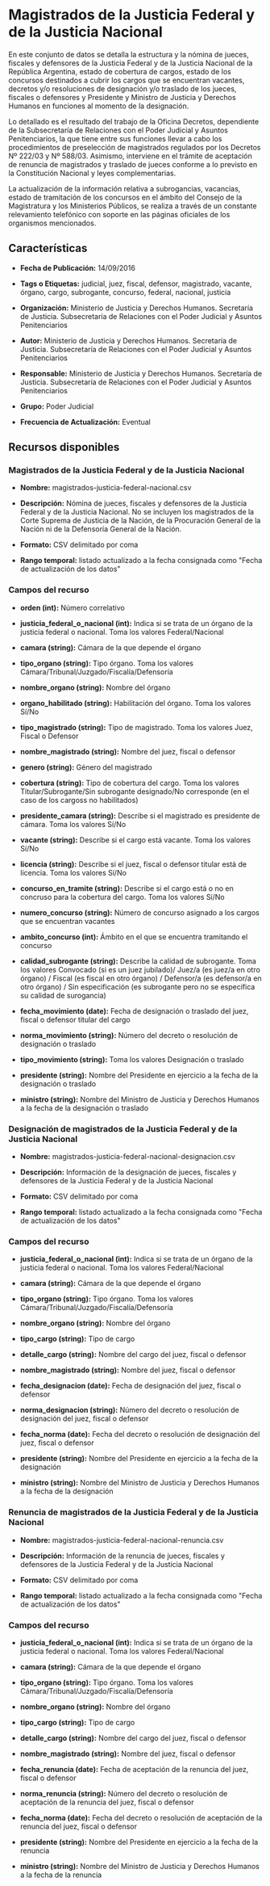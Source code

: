 Magistrados de la Justicia Federal y de la Justicia Nacional
==============================================================================

En este conjunto de datos se detalla la estructura y la nómina de jueces, fiscales y defensores de la Justicia Federal y de la Justicia Nacional de la República Argentina, estado de cobertura de cargos, estado de los concursos destinados a cubrir los cargos que se encuentran vacantes, decretos y/o resoluciones de designación y/o traslado de los jueces, fiscales o defensores y Presidente y Ministro de Justicia y Derechos Humanos en funciones al momento de la designación.

Lo detallado es el resultado del trabajo de la Oficina Decretos, dependiente de la Subsecretaría de Relaciones con el Poder Judicial y Asuntos Penitenciarios, la que tiene entre sus funciones llevar a cabo los procedimientos de preselección de magistrados regulados por los Decretos Nº 222/03 y Nº 588/03. Asimismo, interviene en el trámite de aceptación de renuncia de magistrados y traslado de jueces conforme a lo previsto en la Constitución Nacional y leyes complementarias. 

La actualización de la información relativa a subrogancias, vacancias, estado de tramitación de los concursos en el ámbito del Consejo de la Magistratura y los Ministerios Públicos, se realiza a través de un constante relevamiento telefónico con soporte en las páginas oficiales de los organismos mencionados. 


Características
---------------

- **Fecha de Publicación:** 14/09/2016

- **Tags o Etiquetas:** judicial, juez, fiscal, defensor, magistrado, vacante, órgano, cargo, subrogante, concurso, federal, nacional, justicia

- **Organización:** Ministerio de Justicia y Derechos Humanos. Secretaría de Justicia. Subsecretaría de Relaciones con el Poder Judicial y Asuntos Penitenciarios

- **Autor:** Ministerio de Justicia y Derechos Humanos. Secretaría de Justicia. Subsecretaría de Relaciones con el Poder Judicial y Asuntos Penitenciarios

- **Responsable:** Ministerio de Justicia y Derechos Humanos. Secretaría de Justicia. Subsecretaría de Relaciones con el Poder Judicial y Asuntos Penitenciarios

- **Grupo:** Poder Judicial

- **Frecuencia de Actualización:** Eventual

Recursos disponibles
--------------------

### Magistrados de la Justicia Federal y de la Justicia Nacional

- **Nombre:** magistrados-justicia-federal-nacional.csv

- **Descripción:** Nómina de jueces, fiscales y defensores de la Justicia Federal y de la Justicia Nacional.  No se incluyen los magistrados de la Corte Suprema de Justicia de la Nación, de la Procuración General de la Nación ni de la Defensoría General de la Nación.

- **Formato:** CSV delimitado por coma

- **Rango temporal:** listado actualizado a la fecha consignada como "Fecha de actualización de los datos"

### Campos del recurso

- **orden (int):** Número correlativo

- **justicia_federal_o_nacional (int):** Indica si se trata de un órgano de la justicia federal o nacional. Toma los valores Federal/Nacional

- **camara (string):** Cámara de la que depende el órgano

- **tipo_organo (string):** Tipo órgano. Toma los valores Cámara/Tribunal/Juzgado/Fiscalía/Defensoría

- **nombre_organo (string):** Nombre del órgano

- **organo_habilitado (string):** Habilitación del órgano. Toma los valores Sí/No

- **tipo_magistrado (string):** Tipo de magistrado. Toma los valores Juez, Fiscal o Defensor

- **nombre_magistrado (string):** Nombre del juez, fiscal o defensor

- **genero (string):** Género del magistrado

- **cobertura (string):** Tipo de cobertura del cargo. Toma los valores Titular/Subrogante/Sin subrogante designado/No corresponde (en el caso de los cargoss no habilitados)

- **presidente_camara (string):** Describe si el magistrado es presidente de cámara. Toma los valores Sí/No

- **vacante (string):** Describe si el cargo está vacante. Toma los valores Sí/No

- **licencia (string):** Describe si el juez, fiscal o defensor titular está de licencia. Toma los valores Sí/No

- **concurso_en_tramite (string):** Describe si el cargo está o no en concruso para la cobertura del cargo. Toma los valores Sí/No

- **numero_concurso (string):** Número de concurso asignado a los cargos que se encuentran vacantes

- **ambito_concurso (int):** Ámbito en el que se encuentra tramitando el concurso

- **calidad_subrogante (string):** Describe la calidad de subrogante. Toma los valores Convocado (si es un juez jubilado)/ Juez/a (es juez/a en otro órgano) / Fiscal (es fiscal en otro órgano) / Defensor/a (es defensor/a en otro órgano) / Sin especificación (es subrogante pero no se especifica su calidad de surogancia)

- **fecha_movimiento (date):** Fecha de designación o traslado del juez, fiscal o defensor titular del cargo

- **norma_movimiento (string):** Número del decreto o resolución de designación o traslado

- **tipo_movimiento (string):** Toma los valores Designación o traslado

- **presidente (string):** Nombre del Presidente en ejercicio a la fecha de la designación o traslado

- **ministro (string):** Nombre del Ministro de Justicia y Derechos Humanos a la fecha de la designación o traslado


### Designación de magistrados de la Justicia Federal y de la Justicia Nacional

- **Nombre:** magistrados-justicia-federal-nacional-designacion.csv

- **Descripción:** Información de la designación de jueces, fiscales y defensores de la Justicia Federal y de la Justicia Nacional

- **Formato:** CSV delimitado por coma

- **Rango temporal:** listado actualizado a la fecha consignada como "Fecha de actualización de los datos"

### Campos del recurso

- **justicia_federal_o_nacional (int):** Indica si se trata de un órgano de la justicia federal o nacional. Toma los valores Federal/Nacional

- **camara (string):** Cámara de la que depende el órgano

- **tipo_organo (string):** Tipo órgano. Toma los valores Cámara/Tribunal/Juzgado/Fiscalía/Defensoría

- **nombre_organo (string):** Nombre del órgano

- **tipo_cargo (string):** Tipo de cargo

- **detalle_cargo (string):** Nombre del cargo del juez, fiscal o defensor

- **nombre_magistrado (string):** Nombre del juez, fiscal o defensor

- **fecha_designacion (date):** Fecha de designación del juez, fiscal o defensor

- **norma_designacion (string):** Número del decreto o resolución de designación del juez, fiscal o defensor

- **fecha_norma (date):** Fecha del decreto o resolución de designación del juez, fiscal o defensor

- **presidente (string):** Nombre del Presidente en ejercicio a la fecha de la designación

- **ministro (string):** Nombre del Ministro de Justicia y Derechos Humanos a la fecha de la designación

### Renuncia de magistrados de la Justicia Federal y de la Justicia Nacional

- **Nombre:** magistrados-justicia-federal-nacional-renuncia.csv

- **Descripción:** Información de la renuncia de jueces, fiscales y defensores de la Justicia Federal y de la Justicia Nacional

- **Formato:** CSV delimitado por coma

- **Rango temporal:** listado actualizado a la fecha consignada como "Fecha de actualización de los datos"

### Campos del recurso

- **justicia_federal_o_nacional (int):** Indica si se trata de un órgano de la justicia federal o nacional. Toma los valores Federal/Nacional

- **camara (string):** Cámara de la que depende el órgano

- **tipo_organo (string):** Tipo órgano. Toma los valores Cámara/Tribunal/Juzgado/Fiscalía/Defensoría

- **nombre_organo (string):** Nombre del órgano

- **tipo_cargo (string):** Tipo de cargo

- **detalle_cargo (string):** Nombre del cargo del juez, fiscal o defensor

- **nombre_magistrado (string):** Nombre del juez, fiscal o defensor

- **fecha_renuncia (date):** Fecha de aceptación de la renuncia del juez, fiscal o defensor

- **norma_renuncia (string):** Número del decreto o resolución de aceptación de la renuncia del juez, fiscal o defensor

- **fecha_norma (date):** Fecha del decreto o resolución de aceptación de la renuncia del juez, fiscal o defensor

- **presidente (string):** Nombre del Presidente en ejercicio a la fecha de la renuncia

- **ministro (string):** Nombre del Ministro de Justicia y Derechos Humanos a la fecha de la renuncia
